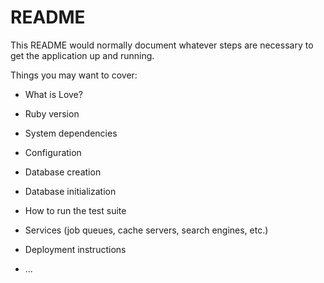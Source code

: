 # README

This README would normally document whatever steps are necessary to get the
application up and running.

Things you may want to cover:

* What is Love?

* Ruby version

* System dependencies

* Configuration

* Database creation

* Database initialization

* How to run the test suite

* Services (job queues, cache servers, search engines, etc.)

* Deployment instructions

* ...
